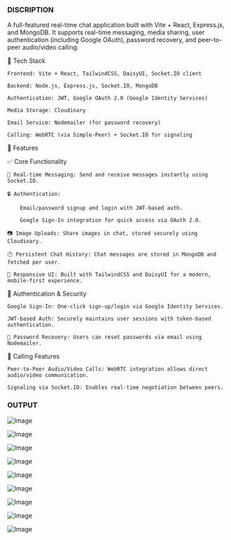 ### DISCRIPTION
A full-featured real-time chat application built with Vite + React, Express.js, and MongoDB. It supports real-time messaging, media sharing, user authentication (including Google OAuth), password recovery, and peer-to-peer audio/video calling.

🚀 Tech Stack

    Frontend: Vite + React, TailwindCSS, DaisyUI, Socket.IO client

    Backend: Node.js, Express.js, Socket.IO, MongoDB

    Authentication: JWT, Google OAuth 2.0 (Google Identity Services)

    Media Storage: Cloudinary

    Email Service: Nodemailer (for password recovery)

    Calling: WebRTC (via Simple-Peer) + Socket.IO for signaling

🧩 Features

✅ Core Functionality

    🔁 Real-time Messaging: Send and receive messages instantly using Socket.IO.

    🔒 Authentication:

        Email/password signup and login with JWT-based auth.

        Google Sign-In integration for quick access via OAuth 2.0.

    📷 Image Uploads: Share images in chat, stored securely using Cloudinary.

    🕑 Persistent Chat History: Chat messages are stored in MongoDB and fetched per user.

    📱 Responsive UI: Built with TailwindCSS and DaisyUI for a modern, mobile-first experience.

🔐 Authentication & Security

    Google Sign-In: One-click sign-up/login via Google Identity Services.

    JWT-based Auth: Securely maintains user sessions with token-based authentication.

    🔑 Password Recovery: Users can reset passwords via email using Nodemailer.

🎥 Calling Features

    Peer-to-Peer Audio/Video Calls: WebRTC integration allows direct audio/video communication.

    Signaling via Socket.IO: Enables real-time negotiation between peers.

### OUTPUT
![Image](https://github.com/user-attachments/assets/4af6e2a2-e18b-46d9-bd92-f07f6d852ec1)

![Image](https://github.com/user-attachments/assets/2bb9cc78-30ef-4bfc-8422-c679fe4f35eb)

![Image](https://github.com/user-attachments/assets/ef79a1ab-6f6f-4231-9b6f-5ac2df8da8b7)

![Image](https://github.com/user-attachments/assets/2bf72792-7af5-4805-9789-efab573eed84)

![Image](https://github.com/user-attachments/assets/655e8925-89ea-439b-b821-3074c5162cdc)

![Image](https://github.com/user-attachments/assets/3c20b783-9c1d-44d2-b158-3f2bc2a45fe9)

![Image](https://github.com/user-attachments/assets/ae6493a3-e7ba-4fc3-ab85-f17040486904)

![Image](https://github.com/user-attachments/assets/c7dadedd-7d19-4876-a5c7-6841071cfb93)

![Image](https://github.com/user-attachments/assets/5c5b0eb3-8fc4-4a41-980c-3378c4a6517f)
